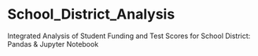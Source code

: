 # School_District_Analysis
Integrated Analysis of  Student Funding and Test Scores for School District: Pandas &amp; Jupyter Notebook
